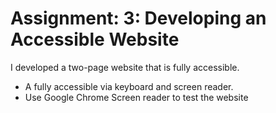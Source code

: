 # Assignment: 3: Developing an Accessible Website
I developed a two-page website that is fully accessible.
- A fully accessible via keyboard and screen reader.
- Use Google Chrome Screen reader to test the website
